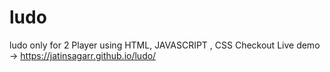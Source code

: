 # ludo
ludo only for 2 Player using HTML, JAVASCRIPT , CSS
Checkout Live demo -> https://jatinsagarr.github.io/ludo/
